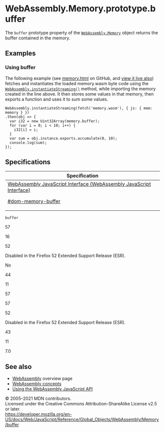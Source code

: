 # WebAssembly.Memory.prototype.buffer

The `buffer` prototype property of the [`WebAssembly.Memory`](../memory) object returns the buffer contained in the memory.

## Examples

### Using buffer

The following example (see [memory.html](https://github.com/mdn/webassembly-examples/blob/master/js-api-examples/memory.html) on GitHub, and [view it live also](https://mdn.github.io/webassembly-examples/js-api-examples/memory.html)) fetches and instantiates the loaded memory.wasm byte code using the [`WebAssembly.instantiateStreaming()`](../instantiatestreaming) method, while importing the memory created in the line above. It then stores some values in that memory, then exports a function and uses it to sum some values.

    WebAssembly.instantiateStreaming(fetch('memory.wasm'), { js: { mem: memory } })
    .then(obj => {
      var i32 = new Uint32Array(memory.buffer);
      for (var i = 0; i < 10; i++) {
        i32[i] = i;
      }
      var sum = obj.instance.exports.accumulate(0, 10);
      console.log(sum);
    });

## Specifications

<table><thead><tr class="header"><th>Specification</th></tr></thead><tbody><tr class="odd"><td><a href="https://webassembly.github.io/spec/js-api/#dom-memory-buffer">WebAssembly JavaScript Interface (WebAssembly JavaScript Interface) 
<br/>

<span class="small">#dom-memory-buffer</span></a></td></tr></tbody></table>

`buffer`

57

16

52

Disabled in the Firefox 52 Extended Support Release (ESR).

No

44

11

57

57

52

Disabled in the Firefox 52 Extended Support Release (ESR).

43

11

7.0

## See also

-   [WebAssembly](https://developer.mozilla.org/en-US/docs/WebAssembly) overview page
-   [WebAssembly concepts](https://developer.mozilla.org/en-US/docs/WebAssembly/Concepts)
-   [Using the WebAssembly JavaScript API](https://developer.mozilla.org/en-US/docs/WebAssembly/Using_the_JavaScript_API)

© 2005–2021 MDN contributors.  
Licensed under the Creative Commons Attribution-ShareAlike License v2.5 or later.  
<a href="https://developer.mozilla.org/en-US/docs/Web/JavaScript/Reference/Global_Objects/WebAssembly/Memory/buffer" class="_attribution-link">https://developer.mozilla.org/en-US/docs/Web/JavaScript/Reference/Global_Objects/WebAssembly/Memory/buffer</a>

